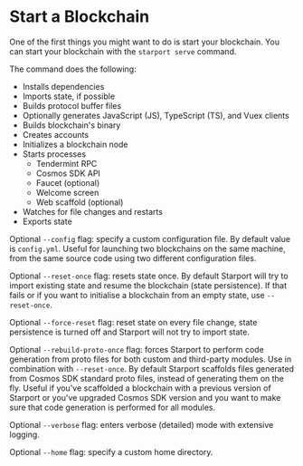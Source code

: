 # Start a Blockchain

One of the first things you might want to do is start your blockchain. You can start your blockchain with the `starport serve` command.

The command does the following:

* Installs dependencies
* Imports state, if possible
* Builds protocol buffer files
* Optionally generates JavaScript (JS), TypeScript (TS), and Vuex clients
* Builds blockchain's binary
* Creates accounts
* Initializes a blockchain node
* Starts processes
  * Tendermint RPC
  * Cosmos SDK API
  * Faucet (optional)
  * Welcome screen
  * Web scaffold (optional)
* Watches for file changes and restarts
* Exports state

Optional `--config` flag: specify a custom configuration file. By default value is `config.yml`. Useful for launching two blockchains on the same machine, from the same source code using two different configuration files.

Optional `--reset-once` flag: resets state once. By default Starport will try to import existing state and resume the blockchain (state persistence). If that fails or if you want to initialise a blockchain from an empty state, use `--reset-once`.

Optional `--force-reset` flag: reset state on every file change, state persistence is turned off and Starport will not try to import state.

Optional `--rebuild-proto-once` flag: forces Starport to perform code generation from proto files for both custom and third-party modules. Use in combination with `--reset-once`. By default Starport scaffolds files generated from Cosmos SDK standard proto files, instead of generating them on the fly. Useful if you've scaffolded a blockchain with a previous version of Starport or you've upgraded Cosmos SDK version and you want to make sure that code generation is performed for all modules.

Optional `--verbose` flag: enters verbose (detailed) mode with extensive logging.

Optional `--home` flag: specify a custom home directory.
